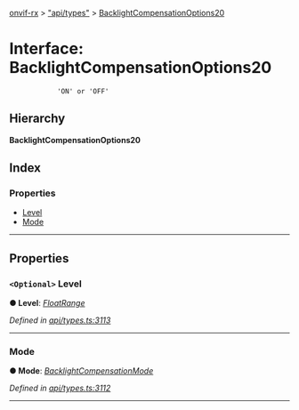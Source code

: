[onvif-rx](../README.md) > ["api/types"](../modules/_api_types_.md) > [BacklightCompensationOptions20](../interfaces/_api_types_.backlightcompensationoptions20.md)

# Interface: BacklightCompensationOptions20

```
            'ON' or 'OFF'
```

## Hierarchy

**BacklightCompensationOptions20**

## Index

### Properties

* [Level](_api_types_.backlightcompensationoptions20.md#level)
* [Mode](_api_types_.backlightcompensationoptions20.md#mode)

---

## Properties

<a id="level"></a>

### `<Optional>` Level

**● Level**: *[FloatRange](_api_types_.floatrange.md)*

*Defined in [api/types.ts:3113](https://github.com/patrickmichalina/onvif-rx/blob/f117e44/src/api/types.ts#L3113)*

___
<a id="mode"></a>

###  Mode

**● Mode**: *[BacklightCompensationMode](../enums/_api_types_.backlightcompensationmode.md)*

*Defined in [api/types.ts:3112](https://github.com/patrickmichalina/onvif-rx/blob/f117e44/src/api/types.ts#L3112)*

___

